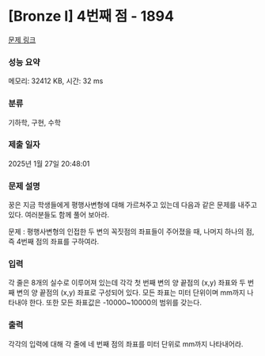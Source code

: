 # [Bronze I] 4번째 점 - 1894 

[문제 링크](https://www.acmicpc.net/problem/1894) 

### 성능 요약

메모리: 32412 KB, 시간: 32 ms

### 분류

기하학, 구현, 수학

### 제출 일자

2025년 1월 27일 20:48:01

### 문제 설명

<p>꿍은 지금 학생들에게 평행사변형에 대해 가르쳐주고 있는데 다음과 같은 문제를 내주고 있다. 여러분들도 함께 풀어 보아라.</p>

<p>문제 : 평행사변형의 인접한 두 변의 꼭짓점의 좌표들이 주어졌을 때, 나머지 하나의 점, 즉 4번째 점의 좌표를 구하여라.</p>

### 입력 

 <p>각 줄은 8개의 실수로 이루어져 있는데 각각 첫 번째 변의 양 끝점의 (x,y) 좌표와 두 번째 변의 양 끝점의 (x,y) 좌표로 구성되어 있다. 모든 좌표는 미터 단위이며 mm까지 나타내야 한다. 또한 모든 좌표값은 -10000~10000의 범위를 갖는다.</p>

### 출력 

 <p>각각의 입력에 대해 각 줄에 네 번째 점의 좌표를 미터 단위로 mm까지 나타내어라.</p>

